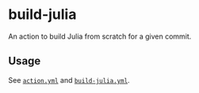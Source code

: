 # build-julia
An action to build Julia from scratch for a given commit.

## Usage
See [`action.yml`](action.yml) and [`build-julia.yml`](.github/workflows/build-julia.yml).
